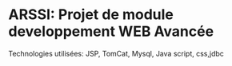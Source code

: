 # ARSSI: Projet de module developpement WEB Avancée
Technologies utilisées: JSP, TomCat, Mysql, Java script, css,jdbc

